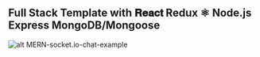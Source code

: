 ## Full Stack Template with 𝐑𝐞𝐚𝐜𝐭 Redux ⚛ Node.js Express MongoDB/Mongoose 
![alt MERN-socket.io-chat-example](https://image.ibb.co/jPqkCA/Blog-Article-MERN-Stack.png)
